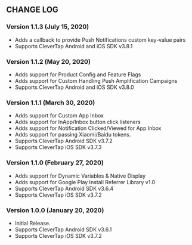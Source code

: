 ## CHANGE LOG

### Version 1.1.3 (July 15, 2020)
* Adds a callback to provide Push Notifications custom key-value pairs
* Supports CleverTap Android and iOS SDK v3.8.1

### Version 1.1.2 (May 20, 2020)
* Adds support for Product Config and Feature Flags
* Adds support for Custom Handling Push Amplification Campaigns
* Supports CleverTap Android and iOS SDK v3.8.0

### Version 1.1.1 (March 30, 2020)
* Adds support for Custom App Inbox
* Adds support for InApp/Inbox button click listeners
* Adds support for Notification Clicked/Viewed for App Inbox
* Adds support for passing Xiaomi/Baidu tokens.
* Supports CleverTap Android SDK v3.7.2
* Supports CleverTap iOS SDK v3.7.3

### Version 1.1.0 (February 27, 2020)
* Adds support for Dynamic Variables & Native Display
* Adds support for Google Play Install Referrer Library v1.0
* Supports CleverTap Android SDK v3.6.4
* Supports CleverTap iOS SDK v3.7.2

### Version 1.0.0 (January 20, 2020)
* Initial Release.
* Supports CleverTap Android SDK v3.6.1
* Supports CleverTap iOS SDK v3.7.2
